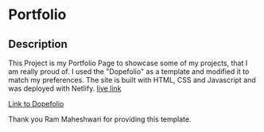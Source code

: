 # Portfolio

## Description

This Project is my Portfolio Page to showcase some of my projects, that I am really proud of. I used the "Dopefolio" as a template and modified it to match my preferences. The site is built with HTML, CSS and Javascript and was deployed with Netlify. [live link](https://saz-portfolio-page.netlify.app/)


 [Link to Dopefolio](https://github.com/rammcodes/Dopefolio)

Thank you Ram Maheshwari for providing this template.
